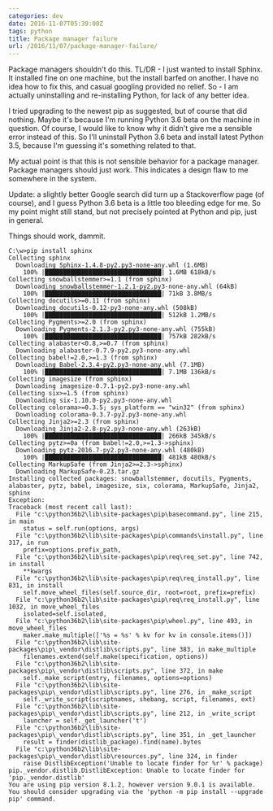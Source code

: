 ```yaml
---
categories: dev
date: 2016-11-07T05:39:00Z
tags: python
title: Package manager failure
url: /2016/11/07/package-manager-failure/
---
```


Package managers shouldn't do this. TL/DR - I just wanted to install Sphinx. It
installed fine on one machine, but the install barfed on another. I have no idea
how to fix this, and casual googling provided no relief. So - I am actually
uninstalling and re-installing Python, for lack of any better idea.

I tried upgrading to the newest pip as suggested, but of course that did nothing.
Maybe it's because I'm running Python 3.6 beta on the machine in question. Of course,
I would like to know why it didn't give me a sensible error instead of this. So I'll
uninstall Python 3.6 beta and install latest Python 3.5, because I'm guessing it's
something related to that.

My actual point is that this is not sensible behavior for a package manager. Package
managers should just work. This indicates a design flaw to me somewhere in the system.

Update: a slightly better Google search did turn up a Stackoverflow page (of course),
and I guess Python 3.6 beta is a little too bleeding edge for me. So my point might
still stand, but not precisely pointed at Python and pip, just in general.

Things should work, dammit.

```
C:\w>pip install sphinx
Collecting sphinx
  Downloading Sphinx-1.4.8-py2.py3-none-any.whl (1.6MB)
    100% |████████████████████████████████| 1.6MB 618kB/s
Collecting snowballstemmer>=1.1 (from sphinx)
  Downloading snowballstemmer-1.2.1-py2.py3-none-any.whl (64kB)
    100% |████████████████████████████████| 71kB 3.8MB/s
Collecting docutils>=0.11 (from sphinx)
  Downloading docutils-0.12-py3-none-any.whl (508kB)
    100% |████████████████████████████████| 512kB 1.2MB/s
Collecting Pygments>=2.0 (from sphinx)
  Downloading Pygments-2.1.3-py2.py3-none-any.whl (755kB)
    100% |████████████████████████████████| 757kB 282kB/s
Collecting alabaster<0.8,>=0.7 (from sphinx)
  Downloading alabaster-0.7.9-py2.py3-none-any.whl
Collecting babel!=2.0,>=1.3 (from sphinx)
  Downloading Babel-2.3.4-py2.py3-none-any.whl (7.1MB)
    100% |████████████████████████████████| 7.1MB 136kB/s
Collecting imagesize (from sphinx)
  Downloading imagesize-0.7.1-py2.py3-none-any.whl
Collecting six>=1.5 (from sphinx)
  Downloading six-1.10.0-py2.py3-none-any.whl
Collecting colorama>=0.3.5; sys_platform == "win32" (from sphinx)
  Downloading colorama-0.3.7-py2.py3-none-any.whl
Collecting Jinja2>=2.3 (from sphinx)
  Downloading Jinja2-2.8-py2.py3-none-any.whl (263kB)
    100% |████████████████████████████████| 266kB 345kB/s
Collecting pytz>=0a (from babel!=2.0,>=1.3->sphinx)
  Downloading pytz-2016.7-py2.py3-none-any.whl (480kB)
    100% |████████████████████████████████| 481kB 480kB/s
Collecting MarkupSafe (from Jinja2>=2.3->sphinx)
  Downloading MarkupSafe-0.23.tar.gz
Installing collected packages: snowballstemmer, docutils, Pygments, alabaster, pytz, babel, imagesize, six, colorama, MarkupSafe, Jinja2, sphinx
Exception:
Traceback (most recent call last):
  File "c:\python36b2\lib\site-packages\pip\basecommand.py", line 215, in main
    status = self.run(options, args)
  File "c:\python36b2\lib\site-packages\pip\commands\install.py", line 317, in run
    prefix=options.prefix_path,
  File "c:\python36b2\lib\site-packages\pip\req\req_set.py", line 742, in install
    **kwargs
  File "c:\python36b2\lib\site-packages\pip\req\req_install.py", line 831, in install
    self.move_wheel_files(self.source_dir, root=root, prefix=prefix)
  File "c:\python36b2\lib\site-packages\pip\req\req_install.py", line 1032, in move_wheel_files
    isolated=self.isolated,
  File "c:\python36b2\lib\site-packages\pip\wheel.py", line 493, in move_wheel_files
    maker.make_multiple(['%s = %s' % kv for kv in console.items()])
  File "c:\python36b2\lib\site-packages\pip\_vendor\distlib\scripts.py", line 383, in make_multiple
    filenames.extend(self.make(specification, options))
  File "c:\python36b2\lib\site-packages\pip\_vendor\distlib\scripts.py", line 372, in make
    self._make_script(entry, filenames, options=options)
  File "c:\python36b2\lib\site-packages\pip\_vendor\distlib\scripts.py", line 276, in _make_script
    self._write_script(scriptnames, shebang, script, filenames, ext)
  File "c:\python36b2\lib\site-packages\pip\_vendor\distlib\scripts.py", line 212, in _write_script
    launcher = self._get_launcher('t')
  File "c:\python36b2\lib\site-packages\pip\_vendor\distlib\scripts.py", line 351, in _get_launcher
    result = finder(distlib_package).find(name).bytes
  File "c:\python36b2\lib\site-packages\pip\_vendor\distlib\resources.py", line 324, in finder
    raise DistlibException('Unable to locate finder for %r' % package)
pip._vendor.distlib.DistlibException: Unable to locate finder for 'pip._vendor.distlib'
You are using pip version 8.1.2, however version 9.0.1 is available.
You should consider upgrading via the 'python -m pip install --upgrade pip' command.
```
